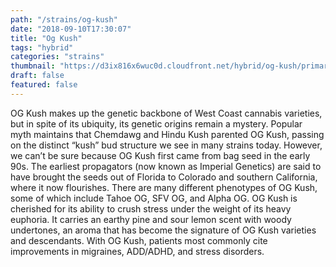```yaml
---
path: "/strains/og-kush"
date: "2018-09-10T17:30:07"
title: "Og Kush"
tags: "hybrid"
categories: "strains"
thumbnail: "https://d3ix816x6wuc0d.cloudfront.net/hybrid/og-kush/primary?width=480"
draft: false
featured: false
---
```

OG Kush makes up the genetic backbone of West Coast cannabis varieties, but in spite of its ubiquity, its genetic origins remain a mystery. Popular myth maintains that Chemdawg and Hindu Kush parented OG Kush, passing on the distinct “kush” bud structure we see in many strains today. However, we can’t be sure because OG Kush first came from bag seed in the early 90s. The earliest propagators (now known as Imperial Genetics) are said to have brought the seeds out of Florida to Colorado and southern California, where it now flourishes. There are many different phenotypes of OG Kush, some of which include Tahoe OG, SFV OG, and Alpha OG. OG Kush is cherished for its ability to crush stress under the weight of its heavy euphoria. It carries an earthy pine and sour lemon scent with woody undertones, an aroma that has become the signature of OG Kush varieties and descendants. With OG Kush, patients most commonly cite improvements in migraines, ADD/ADHD, and stress disorders. 